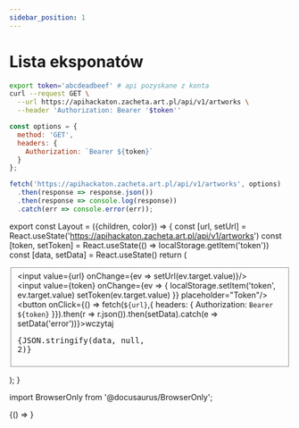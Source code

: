 ```yaml
---
sidebar_position: 1
---
```


# Lista eksponatów

```sh
export token='abcdeadbeef' # api pozyskane z konta
curl --request GET \
  --url https://apihackaton.zacheta.art.pl/api/v1/artworks \
  --header 'Authorization: Bearer '$token''
```

```js
const options = {
  method: 'GET',
  headers: {
    Authorization: `Bearer ${token}`
  }
};

fetch('https://apihackaton.zacheta.art.pl/api/v1/artworks', options)
  .then(response => response.json())
  .then(response => console.log(response))
  .catch(err => console.error(err));
```

export const Layout = ({children, color}) => {
  const [url, setUrl] = React.useState('https://apihackaton.zacheta.art.pl/api/v1/artworks')
  const [token, setToken] = React.useState(() => localStorage.getItem('token'))
  const [data, setData] = React.useState()
  return (<div className="flex border-solid border-2">
    <div>
      <fieldset>
        <input value={url} onChange={ev => setUrl(ev.target.value)}/>
        <br/>
        <input value={token} onChange={ev => {
          localStorage.setItem('token', ev.target.value)
          setToken(ev.target.value)
        }} placeholder="Token"/>
        <br/>
        <button onClick={() => fetch(`${url}`,{
          headers: {
            Authorization: `Bearer ${token}`
          }}).then(r => r.json()).then(setData).catch(e => setData('error'))}>wczytaj</button>
        <pre>{JSON.stringify(data, null, 2)}</pre>
      </fieldset>
    </div>
  </div>);
}

import BrowserOnly from '@docusaurus/BrowserOnly';

<BrowserOnly>
  {() => <Layout/>}
</BrowserOnly>
